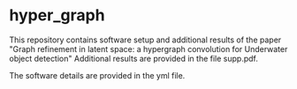 # hyper_graph
This repository contains software setup and additional results of the paper "Graph refinement in latent space: a hypergraph convolution for Underwater object detection"
Additional results are provided in the file supp.pdf. 

The software details are provided in the yml file.
